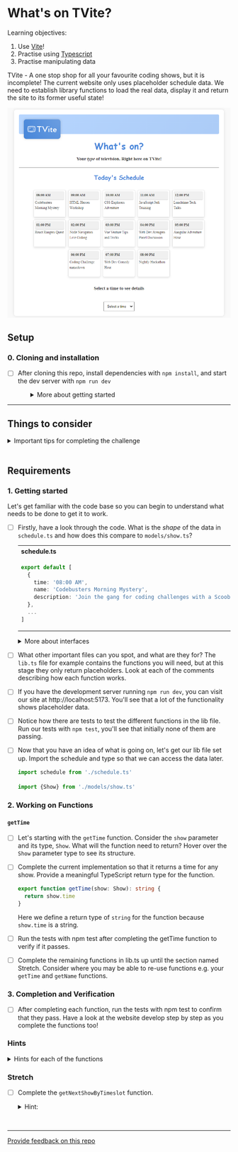 # What's on TVite?

Learning objectives:

1. Use [Vite](https://vitejs.dev/guide/)!
1. Practise using [Typescript](https://www.typescriptlang.org/docs/handbook/typescript-from-scratch.html)
1. Practise manipulating data

TVite - A one stop shop for all your favourite coding shows, but it is incomplete! The current website only uses placeholder schedule data. We need to establish library functions to load the real data, display it and return the site to its former useful state!

![TVite](public/images/Example.png)

## Setup

### 0. Cloning and installation

- [ ] After cloning this repo, install dependencies with `npm install`, and start the dev server with `npm run dev`
  <details style="padding-left: 2em">
    <summary>More about getting started</summary>

  - To run the tests: `npm test`. 
  </details>

---

## Things to consider

<details>
  <summary>Important tips for completing the challenge</summary>

1. This challenge uses Vite to load our TypeScript files. Typescript isn't natively supported in browsers, so viewing the HTML file directly in your browser won't work. Instead, use `npm run dev` which allows Vite to run a local development server.
2. Functions in TypeScript should have a defined return type where possible. Give your functions an appropriate type by using `: Type`.
3. The DOM interaction functions have been written for you in this challenge. You will write library functions in the `lib.ts` file to get the website working.
4. When in doubt, check the [TypeScript documentation](https://www.typescriptlang.org/docs/handbook/intro.html) or ask for help!
</details>
<br />

## Requirements

### 1. Getting started

Let's get familiar with the code base so you can begin to understand what needs to be done to get it to work.

- [ ] Firstly, have a look through the code. What is the *shape* of the data in `schedule.ts` and how does this compare to `models/show.ts`?

  <table>
  <tr>
  <th>schedule.ts</th>
  <th>models/show.ts</th>
  </tr>
  <tr>
  <td>
    
  ```ts
  export default [
    {
      time: '08:00 AM',
      name: 'Codebusters Morning Mystery',
      description: 'Join the gang for coding challenges with a Scooby twist.',
    },
    ...
  ]
  ```
    
  </td>
  <td>

  ```ts
  export interface Show {
    time: string
    name: string
    description: string
  }
  ```

  </td>
  </tr>
  </table>

  <details>
  <summary>More about interfaces</summary>

    - Notice how the `Show` interface is located in `Models/show.ts`? In general models are a software representation of a real world subject or thing. In typescript, they can be defined as an [interface](https://www.typescriptlang.org/docs/handbook/2/objects.html). We will be keeping useful models in the models directory of our projects from now on.

    - Here `Show` is declared as interface or object type that can be reused throughout the program.  In this case, `Show` has all the properties needed to represent a TV show on our website. All we have to do is import it where we need it!
    
    - We capitalise the name to make a distinction between it as a type and other regular variables we might be using.
  </details>


- [ ] What other important files can you spot, and what are they for? The `lib.ts` file for example contains the functions you will need, but at this stage they only return placeholders. Look at each of the comments describing how each function works. 

- [ ] If you have the development server running `npm run dev`, you can visit our site at http://localhost:5173. You'll see that a lot of the functionality shows placeholder data. 

- [ ] Notice how there are tests to test the different functions in the lib file. Run our tests with `npm test`, you'll see that initially none of them are passing.

- [ ] Now that you have an idea of what is going on, let's get our lib file set up. Import the schedule and type so that we can access the data later. 
  ```ts
  import schedule from './schedule.ts'

  import {Show} from './models/show.ts'
  ```

### 2. Working on Functions

#### `getTime`

- [ ] Let's starting with the `getTime` function. Consider the `show` parameter and its type, `Show`. What will the function need to return? Hover over the `Show` parameter type to see its structure.

- [ ] Complete the current implementation so that it returns a time for any show. Provide a meaningful TypeScript return type for the function.

  ```typescript
  export function getTime(show: Show): string {
    return show.time
  }
  ```
  Here we define a return type of `string` for the function because `show.time` is a string.

- [ ] Run the tests with npm test after completing the getTime function to verify if it passes.

- [ ] Complete the remaining functions in lib.ts up until the section named Stretch. Consider where you may be able to re-use functions e.g. your `getTime` and `getName` functions.

### 3. Completion and Verification

- [ ] After completing each function, run the tests with npm test to confirm that they pass. Have a look at the website develop step by step as you complete the functions too!

### Hints

<details>
  <summary>Hints for each of the functions</summary>

  1. `getName` is similar to `getTime`. What should it return?
  2. For `getShowTimes` and `getShowNames`, consider using a [`.map()`](https://developer.mozilla.org/en-US/docs/Web/JavaScript/Reference/Global_Objects/Array/map). Don't forget to give appropriate types if needed. Bonus points for reusing your getTime and getName functions from earlier!
  3. `getShowByTimeslot` receives a timeslot string as a parameter. use [`.find()`](https://developer.mozilla.org/en-US/docs/Web/JavaScript/Reference/Global_Objects/Array/find) to locate the correct show within the schedule array.

</details>

### Stretch
- [ ] Complete the `getNextShowByTimeslot` function.

  <details>
  <summary>Hint:</summary>

  - `getNextShowByTimeslot` needs a way to access an index in the array and some conditional logic. Look into [`.findIndex()`](https://developer.mozilla.org/en-US/docs/Web/JavaScript/Reference/Global_Objects/Array/findIndex) and consider how to make use of the result.

  </details>


<br />

---

[Provide feedback on this repo](https://docs.google.com/forms/d/e/1FAIpQLSfw4FGdWkLwMLlUaNQ8FtP2CTJdGDUv6Xoxrh19zIrJSkvT4Q/viewform?usp=pp_url&entry.1958421517=whats-on-tvite)
